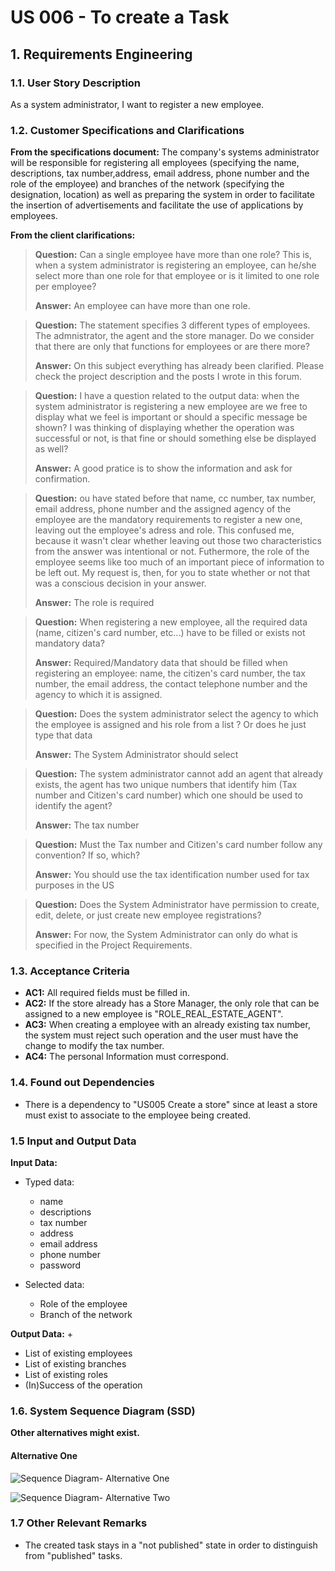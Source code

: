 # US 006 - To create a Task 

## 1. Requirements Engineering


### 1.1. User Story Description


As a system administrator, I want to register a new employee.


### 1.2. Customer Specifications and Clarifications 


**From the specifications document:**
The company's systems administrator will be responsible for registering all employees
(specifying the name, descriptions, tax number,address, email address, phone number and the role of the employee) and branches of the network
(specifying the designation, location) as well as preparing the system in order to facilitate the insertion of advertisements and facilitate the use of applications by employees.

**From the client clarifications:**

> **Question:** Can a single employee have more than one role? This is, when a system administrator is
> registering an employee, can he/she select more than one role for that employee or is it limited to
> one role per employee?
>  
> **Answer:**  An employee can have more than one role.


> **Question:** The statement specifies 3 different types of employees. The admnistrator, the agent 
> and the store manager. Do we consider that there are only that functions for employees or are there more?
>
> **Answer:** On this subject everything has already been clarified. Please check the project 
> description and the posts I wrote in this forum.

> **Question:** I have a question related to the output data: when the system administrator
> is registering a new employee are we free to display what we feel is important or should 
> a specific message be shown? I was thinking of displaying whether the operation was successful
> or not, is that fine or should something else be displayed as well?
> 
> **Answer:** A good pratice is to show the information and ask for confirmation.

> **Question:** ou have stated before that name, cc number, tax number, email address, phone number 
> and the assigned agency of the employee are the mandatory requirements to register a new one, 
> leaving out the employee's adress and role. This confused me, because it wasn't clear whether 
> leaving out those two characteristics from the answer was intentional or not. Futhermore, 
> the role of the employee seems like too much of an important piece of information to be left out. 
> My request is, then, for you to state whether or not that was a conscious decision in your answer.
> 
> **Answer:** The role is required

> **Question:** When registering a new employee, all the required data (name, citizen's card number, etc...)
> have to be filled or exists not mandatory data?
> 
> **Answer:**  Required/Mandatory data that should be filled when registering an employee: name, 
> the citizen's card number, the tax number, the email address, the contact telephone number and
> the agency to which it is assigned.

> **Question:** Does the system administrator select the agency to which the employee is assigned and his role from a list
> ? Or does he just type that data
>
> **Answer:** The System Administrator should select

> **Question:** The system administrator cannot add an agent that already exists, the agent has two unique numbers that
> identify him (Tax number and Citizen's card number) which one should be used to identify the agent?
> 
> **Answer:**  The tax number

> **Question:** Must the Tax number and Citizen's card number follow any convention? If so, which?
> 
> **Answer:**  You should use the tax identification number used for tax purposes in the US

> **Question:** Does the System Administrator have permission to create, edit, delete, or just create new employee registrations?
> 
> **Answer:**  For now, the System Administrator can only do what is specified in the Project Requirements.

### 1.3. Acceptance Criteria

* **AC1:** All required fields must be filled in.
* **AC2:** If the store already has a Store Manager, the only role that can be assigned to a new employee is "ROLE_REAL_ESTATE_AGENT".
* **AC3:** When creating a employee with an already existing tax number, the system must reject such operation and the user must have the change to modify the tax number.
* **AC4:** The personal Information must correspond.

### 1.4. Found out Dependencies

* There is a dependency to "US005 Create a store" since at least a store must exist to associate to the employee being created.

### 1.5 Input and Output Data


**Input Data:**

* Typed data:
    * name
    * descriptions
    * tax number
    * address
    * email address
    * phone number
    * password
	
* Selected data:
	* Role of the employee
    * Branch of the network


**Output Data:**
+
* List of existing employees
* List of existing branches
* List of existing roles
* (In)Success of the operation

### 1.6. System Sequence Diagram (SSD)

**Other alternatives might exist.**

#### Alternative One

![Sequence Diagram- Alternative One](svg/us003-Sequence-diagram-alternative-one.svg)

![Sequence Diagram- Alternative Two](svg/us003-Sequence-diagram-alternative-two.svg)


### 1.7 Other Relevant Remarks

* The created task stays in a "not published" state in order to distinguish from "published" tasks.